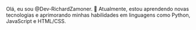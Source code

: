Olá, eu sou @Dev-RichardZamoner.
🌱 Atualmente, estou aprendendo novas tecnologias e aprimorando minhas habilidades em linguagens como Python, JavaScript e HTML/CSS.


